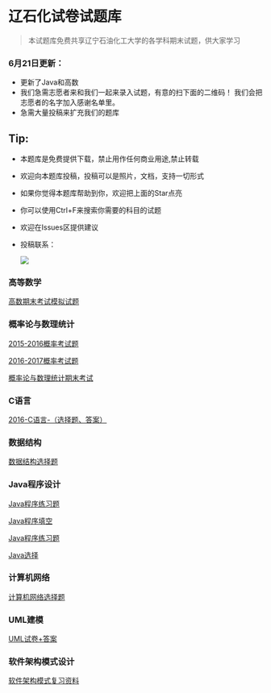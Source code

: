 # 辽石化试卷试题库
> 本试题库免费共享辽宁石油化工大学的各学科期末试题，供大家学习


### 6月21日更新：
* 更新了Java和高数
* 我们急需志愿者来和我们一起来录入试题，有意的扫下面的二维码！
  我们会把志愿者的名字加入感谢名单里。
* 急需大量投稿来扩充我们的题库





## Tip:

- 本题库是免费提供下载，禁止用作任何商业用途,禁止转载
- 欢迎向本题库投稿，投稿可以是照片，文档，支持一切形式
- 如果你觉得本题库帮助到你，欢迎把上面的Star点亮
- 你可以使用Ctrl+F来搜索你需要的科目的试题
- 欢迎在Issues区提供建议
- 投稿联系：

  ![](https://github.com/a15641404/LNPU/blob/master/Dir/image/1.gif)



### 高等数学

[高数期末考试模拟试题](https://github.com/a15641404/LNPU/blob/master/Dir/Math/%E9%AB%98%E6%95%B0%E6%9C%9F%E6%9C%AB%E8%80%83%E8%AF%95%E6%A8%A1%E6%8B%9F%E8%AF%95%E9%A2%98.docx)

### 概率论与数理统计

[2015-2016概率考试题](https://github.com/a15641404/LNPU/blob/master/Dir/Math/2015-2016%E6%A6%82%E7%8E%87%E8%80%83%E8%AF%95%E9%A2%98.docx)

[2016-2017概率考试题](https://github.com/a15641404/LNPU/blob/master/Dir/Math/2016-2017%E6%A6%82%E7%8E%87%E8%80%83%E8%AF%95%E9%A2%98.docx)

[概率论与数理统计期末考试](https://github.com/a15641404/LNPU/blob/master/Dir/Math/%E6%A6%82%E7%8E%87%E8%AE%BA%E4%B8%8E%E6%95%B0%E7%90%86%E7%BB%9F%E8%AE%A1%E6%9C%9F%E6%9C%AB%E8%80%83%E8%AF%95.docx)


### C语言

[2016-C语言-（选择题、答案）](https://github.com/a15641404/LNPU/blob/master/Dir/CS/2016-C%E8%AF%AD%E8%A8%80-%EF%BC%88%E9%80%89%E6%8B%A9%E9%A2%98%E3%80%81%E7%AD%94%E6%A1%88%EF%BC%89.doc)


### 数据结构

[数据结构选择题](https://github.com/a15641404/LNPU/blob/master/Dir/CS/%E6%95%B0%E6%8D%AE%E7%BB%93%E6%9E%84%E9%80%89%E6%8B%A9%E9%A2%98.doc)


### Java程序设计

[Java程序练习题](https://github.com/a15641404/LNPU/blob/master/Dir/CS/Java%E7%A8%8B%E5%BA%8F%E7%BB%83%E4%B9%A0%E9%A2%98.doc)

[Java程序填空](https://github.com/a15641404/LNPU/blob/master/Dir/CS/Java%E7%A8%8B%E5%BA%8F%E5%A1%AB%E7%A9%BA.doc)

[Java程序练习题](https://github.com/a15641404/LNPU/blob/master/Dir/CS/Java%E7%A8%8B%E5%BA%8F%E7%BB%83%E4%B9%A0%E9%A2%98.doc)

[Java选择](https://github.com/a15641404/LNPU/blob/master/Dir/CS/Java%E9%80%89%E6%8B%A9.doc)


### 计算机网络
[计算机网络选择题](https://github.com/GodStick233/LNPU/blob/master/Dir/CS/%E8%AE%A1%E7%AE%97%E6%9C%BA%E7%BD%91%E7%BB%9C%E9%80%89%E6%8B%A9%E9%A2%98.docx)

### UML建模
[UML试卷+答案](https://github.com/GodStick233/LNPU/blob/master/Dir/CS/UML-%E8%AF%95%E5%8D%B7%E5%8F%8A%E7%AD%94%E6%A1%88.doc)

### 软件架构模式设计
[软件架构模式复习资料](https://github.com/GodStick233/LNPU/blob/master/Dir/CS/%E8%BD%AF%E4%BB%B6%E6%9E%B6%E6%9E%84%E6%A8%A1%E5%BC%8F%E5%A4%8D%E4%B9%A0%E8%B5%84%E6%96%99.docx)